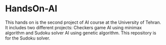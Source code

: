 # HandsOn-AI
 This hands on is the second project of AI course at the University of Tehran. It includes two different projects: Checkers game AI using minimax algorithm and Sudoku solver AI using genetic algorithm. This repository is for the Sudoku solver.<br>

